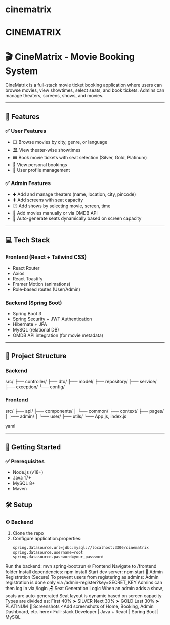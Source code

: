 # cinematrix
# CINEMATRIX
# 🎬 CineMatrix - Movie Booking System

CineMatrix is a full-stack movie ticket booking application where users can browse movies, view showtimes, select seats, and book tickets. Admins can manage theaters, screens, shows, and movies.

---

## 📌 Features

### ✅ User Features
- 🎞 Browse movies by city, genre, or language
- 🏛 View theater-wise showtimes
- 🎟 Book movie tickets with seat selection (Silver, Gold, Platinum)
- 📖 View personal bookings
- 👤 User profile management

### ✅ Admin Features
- ➕ Add and manage theaters (name, location, city, pincode)
- ➕ Add screens with seat capacity
- 🕒 Add shows by selecting movie, screen, time
- 🎥 Add movies manually or via OMDB API
- 🎫 Auto-generate seats dynamically based on screen capacity

---

## 💻 Tech Stack

### Frontend (React + Tailwind CSS)
- React Router
- Axios
- React Toastify
- Framer Motion (animations)
- Role-based routes (User/Admin)

### Backend (Spring Boot)
- Spring Boot 3
- Spring Security + JWT Authentication
- Hibernate + JPA
- MySQL (relational DB)
- OMDB API integration (for movie metadata)

---

## 🧱 Project Structure

### Backend

src/
├── controller/
├── dto/
├── model/
├── repository/
├── service/
├── exception/
└── config/



### Frontend

src/
├── api/
├── components/
│ └── common/
├── context/
├── pages/
│ ├── admin/
│ └── user/
├── utils/
└── App.js, index.js

yaml


---

## 🚀 Getting Started
### ✅ Prerequisites

- Node.js (v18+)
- Java 17+
- MySQL 8+
- Maven
## 🛠 Setup
### ⚙ Backend

1. Clone the repo
2. Configure application.properties:
   ```properties
   spring.datasource.url=jdbc:mysql://localhost:3306/cinematrix
   spring.datasource.username=root
   spring.datasource.password=your_password
Run the backend:
mvn spring-boot:run
🌐 Frontend
Navigate to /frontend folder
Install dependencies:
npm install
Start dev server:
npm start
🔐 Admin Registration (Secure)
To prevent users from registering as admins:
Admin registration is done only via /admin-register?key=SECRET_KEY
Admins can then log in via /login
🪑 Seat Generation Logic
When an admin adds a show, seats are auto-generated
Seat layout is dynamic based on screen capacity
Types are divided as:
First 40% ➤ SILVER
Next 30% ➤ GOLD
Last 30% ➤ PLATINUM
📸 Screenshots
<Add screenshots of Home, Booking, Admin Dashboard, etc. here>
Full-stack Developer | Java + React | Spring Boot | MySQL

